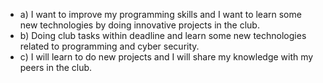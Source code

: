 - a) I want to improve my programming skills and I want to learn some new technologies by doing innovative projects in the club.
- b) Doing club tasks within deadline and learn some new technologies related to programming and cyber security.
- c) I will learn to do new projects and I will share my knowledge with my peers in the club.
